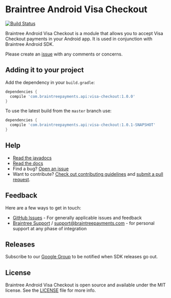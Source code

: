 # Braintree Android Visa Checkout
[![Build Status](https://travis-ci.org/braintree/braintree-android-visa-checkout.svg?branch=master)](https://travis-ci.org/braintree/braintree-android-visa-checkout.svg?branch=master)

Braintree Android Visa Checkout is a module that allows you to accept Visa Checkout payments in your Android app. It is used in conjunction with Braintree Android SDK.

Please create an [issue](https://github.com/braintree/braintree-android-visa-checkout/issues) with any comments or concerns.

## Adding it to your project

Add the dependency in your `build.gradle`:

```groovy
dependencies {
  compile 'com.braintreepayments.api:visa-checkout:1.0.0'
}
```

To use the latest build from the `master` branch use:

```groovy
dependencies {
  compile 'com.braintreepayments.api:visa-checkout:1.0.1-SNAPSHOT'
}
```

## Help

* [Read the javadocs](http://javadoc.io/doc/com.braintreepayments.api/braintree-android-visa-checkout/)
* [Read the docs](https://developers.braintreepayments.com/guides/visa-checkout/client-side/android/v2)
* Find a bug? [Open an issue](https://github.com/braintree/braintree-android-visa-checkout/issues)
* Want to contribute? [Check out contributing guidelines](CONTRIBUTING.md) and [submit a pull request](https://help.github.com/articles/creating-a-pull-request).

## Feedback

Here are a few ways to get in touch:

* [GitHub Issues](https://github.com/braintree/braintree-android-visa-checkout/issues) - For generally applicable issues and feedback
* [Braintree Support](https://articles.braintreepayments.com/) / [support@braintreepayments.com](mailto:support@braintreepayments.com) -
for personal support at any phase of integration

## Releases

Subscribe to our [Google Group](https://groups.google.com/forum/#!forum/braintree-sdk-announce) to
be notified when SDK releases go out.

## License

Braintree Android Visa Checkout is open source and available under the MIT license. See the [LICENSE](LICENSE) file for more info.
